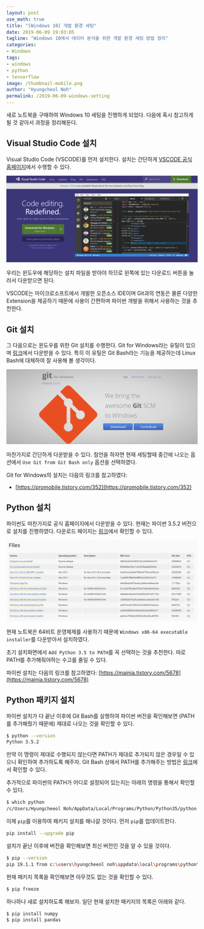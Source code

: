 ```yaml
---
layout: post
use_math: true
title: "[Windows 10] 개발 환경 세팅"
date: 2019-06-09 19:03:05
tagline: "Windows 10에서 데이터 분석을 위한 개발 환경 세팅 방법 정리"
categories:
- Windows
tags:
- windows
- python
- tensorflow
image: /thumbnail-mobile.png
author: "Hyungcheol Noh"
permalink: /2019-06-09-windows-setting
---
```


새로 노트북을 구매하여 Windows 10 세팅을 진행하게 되었다. 다음에 혹시 참고하게 될 것 같아서 과정을 정리해둔다.

## Visual Studio Code 설치
Visual Studio Code (VSCODE)를 먼저 설치한다. 설치는 간단하게 [VSCODE 공식 홈페이지](https://code.visualstudio.com/)에서 수행할 수 있다.

![](/assets/2019-06-09-windows-setting/2019-06-09-windows-setting_2019-06-09-19-12-24.png)

우리는 윈도우에 해당하는 설치 파일을 받아야 하므로 왼쪽에 있는 다운로드 버튼을 눌러서 다운받으면 된다.

VSCODE는 마이크로소프트에서 개발한 오픈소스 IDE이며 Git과의 연동은 물론 다양한 Extension을 제공하기 때문에 사용이 간편하며 파이썬 개발을 위해서 사용하는 것을 추천한다.

## Git 설치
그 다음으로는 윈도우를 위한 Git 설치를 수행한다. Git for Windows라는 유틸이 있으며 [링크](https://gitforwindows.org/)에서 다운받을 수 있다. 특히 이 유틸은 Git Bash라는 기능을 제공하는데 Linux Bash에 대체하여 잘 사용해 볼 생각이다.

![](/assets/2019-06-09-windows-setting/2019-06-09-windows-setting_2019-06-09-19-19-36.png)

마찬가지로 간단하게 다운받을 수 있다. 첨언을 하자면 현재 세팅할때 중간에 나오는 옵션에서 `Use Git from Git Bash only` 옵션을 선택하였다.

Git for Windows의 설치는 다음의 링크를 참고하였다:
- [https://promobile.tistory.com/352](https://promobile.tistory.com/352)

## Python 설치
파이썬도 마찬가지로 공식 홈페이지에서 다운받을 수 있다. 현재는 파이썬 3.5.2 버전으로 설치를 진행하였다. 다운로드 페이지는 [링크](https://www.python.org/downloads/release/python-352/)에서 확인할 수 있다.

![](/assets/2019-06-09-windows-setting/2019-06-09-windows-setting_2019-06-09-19-26-23.png)

현재 노트북은 64비트 운영체제를 사용하기 때문에 `Windows x86-64 executable installer`를 다운받아서 설치하였다.

초기 설치화면에서 `Add Python 3.5 to PATH`를 꼭 선택하는 것을 추천한다. 따로 PATH를 추가해줘야하는 수고를 줄일 수 있다.

파이썬 설치는 다음의 링크를 참고하였다:
[https://mainia.tistory.com/5678](https://mainia.tistory.com/5678)

## Python 패키지 설치
파이썬 설치가 다 끝난 이후에 Git Bash를 실행하여 파이썬 버전을 확인해보면 (PATH를 추가해줬기 때문에) 제대로 나오는 것을 확인할 수 있다.

```bash
$ python --version
Python 3.5.2
```

만약 이 명령이 제대로 수행되지 않는다면 PATH가 제대로 추가되지 않은 경우일 수 있으니 확인하여 추가하도록 해주자. Git Bash 상에서 PATH를 추가해주는 방법은 [링크](https://sonalsatpute.wordpress.com/2016/07/21/python-on-windows-git-bash/)에서 확인할 수 있다.

추가적으로 파이썬의 PATH가 어디로 설정되어 있는지는 아래의 명령을 통해서 확인할 수 있다.

```bash
$ which python
/c/Users/Hyungcheeol Noh/AppData/Local/Programs/Python/Python35/python
```

이제 `pip`를 이용하여 패키지 설치를 해나갈 것이다. 먼저 `pip`를 업데이트한다.

```bash
pip install --upgrade pip
```

설치가 끝난 이후에 버전을 확인해보면 최신 버전인 것을 알 수 있을 것이다.

```bash
$ pip --version
pip 19.1.1 from c:\users\hyungcheeol noh\appdata\local\programs\python\python35\lib\site-packages\pip (python 3.5)
```

현재 패키지 목록을 확인해보면 아무것도 없는 것을 확인할 수 있다.

```bash
$ pip freeze
```

하나하나 새로 설치하도록 해보자. 일단 현재 설치한 패키지의 목록은 아래와 같다.

```bash
$ pip install numpy
$ pip install pandas
```

